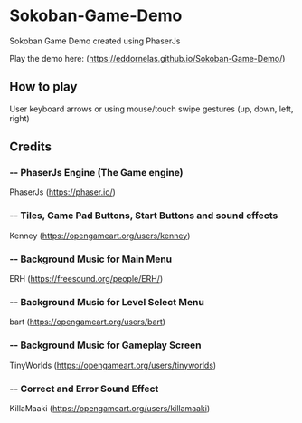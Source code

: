 # Sokoban-Game-Demo
Sokoban Game Demo created using PhaserJs

Play the demo here: (https://eddornelas.github.io/Sokoban-Game-Demo/)

## How to play
User keyboard arrows or using mouse/touch swipe gestures (up, down, left, right)


## Credits

### -- PhaserJs Engine (The Game engine)
PhaserJs
(https://phaser.io/)

### -- Tiles, Game Pad Buttons, Start Buttons and sound effects
Kenney
(https://opengameart.org/users/kenney)

### -- Background Music for Main Menu
ERH
(https://freesound.org/people/ERH/)

### -- Background Music for Level Select Menu
bart
(https://opengameart.org/users/bart)

### -- Background Music for Gameplay Screen
TinyWorlds
(https://opengameart.org/users/tinyworlds)

### -- Correct and Error Sound Effect
KillaMaaki
(https://opengameart.org/users/killamaaki)